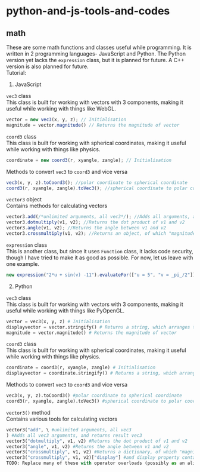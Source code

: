 # python-and-js-tools-and-codes  
## math  
These are some math functions and classes useful while programming. It is written in 2 programming languages- JavaScript and Python. The Python version yet lacks the `expression` class, but it is planned for future. A C++ version is also planned for future.  
Tutorial:  
1. JavaScript  

`vec3` class  
This class is built for working with vectors with 3 components, making it useful while working with things like WebGL.  
```javascript
vector = new vec3(x, y, z); // Initialisation
magnitude = vector.magnitude() // Returns the magnitude of vector
```  
`coord3` class  
This class is built for working with spherical coordinates, making it useful while working with things like physics.  
```javascript
coordinate = new coord3(r, xyangle, zangle); // Initialisation
```  
Methods to convert `vec3` to `coord3` and vice versa  
```javascript
vec3(x, y, z).toCoord3(); //polar coordinate to spherical coordinate
coord3(r, xyangle, zangle).toVec3(); //spherical coordinate to polar coordinate
```  
`vector3` object  
Contains methods for calculating vectors  
```javascript
vector3.add(/*unlimited arguments, all vec3*/); //Adds all arguments, and returns result vec3
vector3.dotmultiply(v1, v2); //Returns the dot product of v1 and v2
vector3.angle(v1, v2); //Returns the angle between v1 and v2
vector3.crossmultiply(v1, v2); //Returns an object, of which "magnitude" property contains magnitude of v1 to v2 cross product vector and "vector" property contains v1 to v2 cross product vector
```  
`expression` class  
This is another class, but since it uses `Function` class, it lacks code security, though I have tried to make it as good as possible. For now, let us leave with one example.  
```javascript
new expression("2*u + sin(v) -11").evaluateFor(["u = 5", "v = _pi_/2"]) // = 0
```  
2. Python  

`vec3` class  
This class is built for working with vectors with 3 components, making it useful while working with things like PyOpenGL.  
```python
vector = vec3(x, y, z) # Initialisation
displayvector = vector.stringify() # Returns a string, which arranges the components of the vector in the format it is displayed by JavaScript
magnitude = vector.magnitude() # Returns the magnitude of vector
```  
`coord3` class  
This class is built for working with spherical coordinates, making it useful while working with things like physics.  
```python
coordinate = coord3(r, xyangle, zangle) # Initialisation
displayvector = coordinate.stringify() # Returns a string, which arranges the components of the coordinate in the format it is displayed by JavaScript
```  
Methods to convert `vec3` to `coord3` and vice versa  
```python
vec3(x, y, z).toCoord3() #polar coordinate to spherical coordinate
coord3(r, xyangle, zangle).toVec3() #spherical coordinate to polar coordinate
```  
`vector3()` method  
Contains various tools for calculating vectors  
```python
vector3("add", \ #unlimited arguments, all vec3
) #Adds all vec3 arguments, and returns result vec3
vector3("dotmultiply", v1, v2) #Returns the dot product of v1 and v2
vector3("angle", v1, v2) #Returns the angle between v1 and v2
vector3("crossmultiply", v1, v2) #Returns a dictionary, of which "magnitude" property contains magnitude of v1 to v2 cross product vector, "vector" property contains v1 to v2 cross product vector,
vector3("crossmultiply", v1, v2)["display"] #and display property containing "magnitude" as magnitude of v1 to v2 cross product vector and "vector" property contains stringified form of v1 to v2 cross product vector  
TODO: Replace many of these with operator overloads (possibly as an alias)
